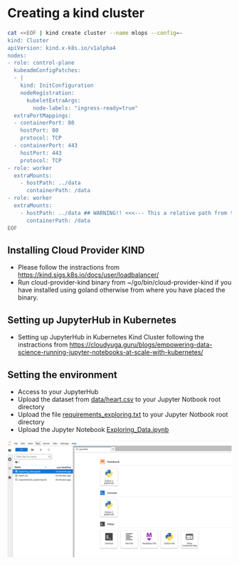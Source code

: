 # Creating a kind cluster

```bash
cat <<EOF | kind create cluster --name mlops --config=-
kind: Cluster
apiVersion: kind.x-k8s.io/v1alpha4
nodes:
- role: control-plane
  kubeadmConfigPatches:
  - |
    kind: InitConfiguration
    nodeRegistration:
      kubeletExtraArgs:
        node-labels: "ingress-ready=true"
  extraPortMappings:
  - containerPort: 80
    hostPort: 80
    protocol: TCP
  - containerPort: 443
    hostPort: 443
    protocol: TCP
- role: worker
  extraMounts:
    - hostPath: ../data
      containerPath: /data
- role: worker
  extraMounts:
    - hostPath: ../data ## WARNING!! <<<--- This a relative path from this file
      containerPath: /data
EOF
```


## Installing Cloud Provider KIND
* Please follow the instractions from https://kind.sigs.k8s.io/docs/user/loadbalancer/
* Run cloud-provider-kind binary from ~/go/bin/cloud-provider-kind if you have installed using goland otherwise from where you have placed the binary.




## Setting up JupyterHub in Kubernetes

* Setting up JupyterHub  in Kubernetes Kind Cluster following the instractions from https://cloudyuga.guru/blogs/empowering-data-science-running-jupyter-notebooks-at-scale-with-kubernetes/

## Setting the environment 

* Access to your JupyterHub
* Upload the dataset from [data/heart.csv](../data/heart.csv) to your Jupyter Notbook root directory
* Upload the file [requirements_exploring.txt](./requirements_exploring.txt) to your Jupyter Notbook root directory
* Upload the Jupyter Notebook [Exploring_Data.ipynb](Exploring_Data.ipynb)

![](./img/Screenshot%20from%202024-05-06%2019-52-43.png)

